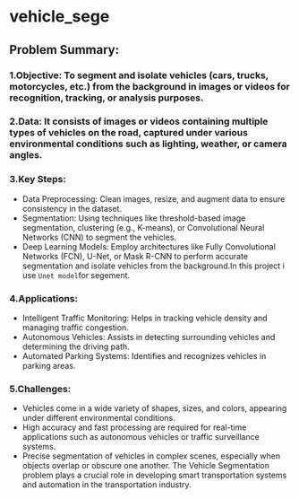 # vehicle_sege
## Problem Summary:
### 1.Objective: To segment and isolate vehicles (cars, trucks, motorcycles, etc.) from the background in images or videos for recognition, tracking, or analysis purposes.

### 2.Data: It consists of images or videos containing multiple types of vehicles on the road, captured under various environmental conditions such as lighting, weather, or camera angles.

### 3.Key Steps:

* Data Preprocessing: Clean images, resize, and augment data to ensure consistency in the dataset.
* Segmentation: Using techniques like threshold-based image segmentation, clustering (e.g., K-means), or Convolutional Neural Networks (CNN) to segment the vehicles.
* Deep Learning Models: Employ architectures like Fully Convolutional Networks (FCN), U-Net, or Mask R-CNN to perform accurate segmentation and isolate vehicles from the background.In this project i use ` Unet model `for segement.
### 4.Applications:

* Intelligent Traffic Monitoring: Helps in tracking vehicle density and managing traffic congestion.
* Autonomous Vehicles: Assists in detecting surrounding vehicles and determining the driving path.
* Automated Parking Systems: Identifies and recognizes vehicles in parking areas.
### 5.Challenges:

* Vehicles come in a wide variety of shapes, sizes, and colors, appearing under different environmental conditions.
* High accuracy and fast processing are required for real-time applications such as autonomous vehicles or traffic surveillance systems.
* Precise segmentation of vehicles in complex scenes, especially when objects overlap or obscure one another.
The Vehicle Segmentation problem plays a crucial role in developing smart transportation systems and automation in the transportation industry.

